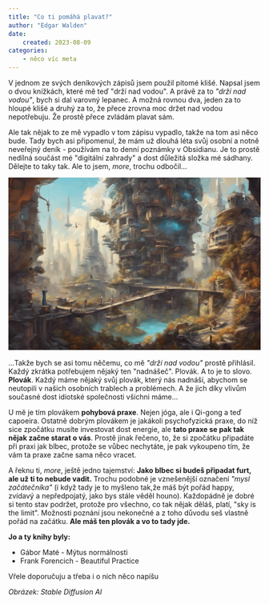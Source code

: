 ```yaml
---
title: "Co ti pomáhá plavat?"
author: "Edgar Walden"
date:
    created: 2023-08-09
categories: 
    - něco víc meta
---
```


V jednom ze svých deníkových zápisů jsem použil pitomé klišé. Napsal jsem o dvou knížkách, které mě teď  "drží nad vodou". A právě za to *"drží nad vodou"*, bych si dal varovný lepanec. A možná rovnou dva, jeden za to hloupé klišé a druhý za to, že přece zrovna moc držet nad vodou nepotřebuju. Že prostě přece zvládám plavat sám. <!-- more -->

Ale tak nějak to ze mě vypadlo v tom zápisu vypadlo, takže na tom asi něco bude. Tady bych asi připomenul, že mám už dlouhá léta svůj osobní  a notně neveřejný deník - používám na to denní poznámky v Obsidianu. Je to prostě nedílná součást mé "digitální zahrady" a dost důležitá složka mé sádhany. Dělejte to taky tak. Ale to jsem, *more*, trochu odbočil...

![Obr: Stable Diffusion AI](../img/hobby-blog.png)

...Takže bych se asi tomu něčemu, co mě *"drží nad vodou"* prostě přihlásil. Každý zkrátka potřebujem nějaký ten "nadnášeč". Plovák. A to je to slovo. **Plovák**. Každý máme nějaký svůj plovák, který nás nadnáší, abychom se neutopili v našich osobních trablech a problémech. A že jich díky vlivům současné dost idiotské společnosti všichni máme... 

U mě je tím plovákem **pohybová praxe**. Nejen jóga, ale i Qi-gong a teď capoeira. Ostatně dobrým plovákem je jakákoli psychofyzická praxe, do níž sice zpočátku musíte investovat dost energie, ale **tato praxe se pak tak nějak začne starat o vás**. Prostě jinak řečeno, to, že si zpočátku připadáte při praxi jak blbec, protože se vůbec nechytáte, je pak vykoupeno tím, že vám ta praxe začne sama  něco vracet.

A řeknu ti, *more*, ještě jedno tajemství: **Jako blbec si budeš připadat furt, ale už ti to nebude
vadit.** Trochu podobné je vznešenější označení *"mysl začátečníka"* (i když tady je to myšleno
tak,že máš být pořád happy, zvídavý a nepředpojatý, jako bys stále věděl houno). Každopádně je dobré
si tento stav podržet, protože pro všechno, co tak nějak děláš, platí, "sky is the limit". Možnosti poznání jsou nekonečné a z toho důvodu seš vlastně pořád na začátku. **Ale máš ten plovák a vo to tady jde.** 

**Jo a ty knihy byly:** 

- Gábor Maté - Mýtus normálnosti
- Frank Forencich - Beautiful Practice

Vřele doporučuju a třeba i o nich něco napíšu 

*Obrázek: Stable Diffusion AI*